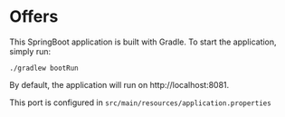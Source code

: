 # Offers

This SpringBoot application is built with Gradle.
To start the application, simply run:

`./gradlew bootRun`

By default, the application will run on http://localhost:8081.

This port is configured in `src/main/resources/application.properties`
